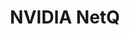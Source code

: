 ---
title: NVIDIA NetQ
layout: pdf
product: Cumulus NetQ
type: pdf
bookhidden: true
version: "4.6"
imgData: cumulus-netq
siteSlug: cumulus-netq
pdfhidden: true

---